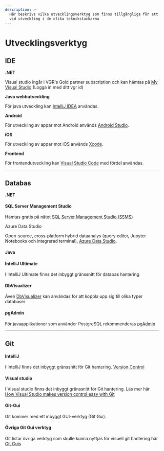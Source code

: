 ```yaml
---
description: >-
  Här beskrivs vilka utvecklingsverktyg som finns tillgängliga för att användas
  vid utveckling i de olika teknikstackarna
---
```


# Utvecklingsverktyg

## IDE

**.NET**

Visual studio ingår i VGR's Gold partner subscription och kan hämtas på [My Visual Studio](https://my.visualstudio.com/) (Logga in med ditt vgr id)

**Java webbutveckling**

För java utveckling kan [IntelliJ IDEA](https://www.jetbrains.com/idea/) användas.

**Android**

För utveckling av appar mot Android används [Android Studio](https://developer.android.com/studio).

**iOS**

För utveckling av appar mot iOS används [Xcode](https://developer.apple.com/xcode/).

**Frontend**

För frontendutveckling kan [Visual Studio Code](https://code.visualstudio.com/) med fördel användas.

***

## Databas

**.NET**

#### SQL Server Management Studio

Hämtas gratis på nätet [SQL Server Management Studio (SSMS)](https://learn.microsoft.com/en-us/sql/ssms/download-sql-server-management-studio-ssms?view=sql-server-ver16#download-ssms)

Azure Data Studio

Open-source, cross-platform hybrid dataanalys (query editor, Jupyter Notebooks och integrerad terminal), [Azure Data Studio](../contribute.md).

#### Java

#### IntelliJ Ultimate

I IntelliJ Ultimate finns det inbyggt gränssnitt för databas hantering.

#### DbVisualizer

Även [DbVisualizer](https://www.dbvis.com/) kan användas för att koppla upp sig till olika typer databaser

#### pgAdmin

För javaapplikationer som använder PostgreSQL rekommenderas [pgAdmin](https://www.pgadmin.org/download/)

***

## Git

#### IntelliJ

I IntelliJ finns det inbyggt gränssnitt för Git hantering. [Version Control](https://www.jetbrains.com/help/idea/version-control-integration.html)

#### Visual studio

I Visual studio finns det inbyggt gränssnitt för Git hantering. Läs mer här [How Visual Studio makes version control easy with Git](https://learn.microsoft.com/en-us/visualstudio/version-control/git-with-visual-studio)

#### Git-Gui

Git kommer med ett inbyggt GUI-verktyg (Git Gui).

#### Övriga Git Gui verktyg

Git listar övriga verktyg som skulle kunna nyttjas för visuell git hantering här [Git Guis](https://git-scm.com/downloads/guis)
